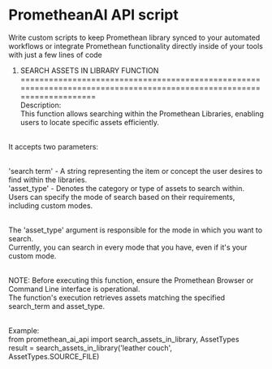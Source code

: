 # PrometheanAI API script
Write custom scripts to keep Promethean library synced to your automated workflows or
integrate Promethean functionality directly inside of your tools with just a few lines of code

1.  SEARCH ASSETS IN LIBRARY FUNCTION
======================================================================================================================
<br>Description:
<br>This function allows searching within the Promethean Libraries, enabling users to locate specific assets efficiently.

<br>It accepts two parameters:

<br>'search term' - A string representing the item or concept the user desires to find within the libraries.
<br>'asset_type' -  Denotes the category or type of assets to search within. Users can specify the mode of search based on their requirements, including custom modes.

<br>The 'asset_type' argument is responsible for the mode in which you want to search.
<br>Currently, you can search in every mode that you have, even if it's your custom mode.

<br>NOTE: Before executing this function, ensure the Promethean Browser or Command Line interface is operational.
<br>The function's execution retrieves assets matching the specified search_term and asset_type.

<br>Example:
<br>from promethean_ai_api import search_assets_in_library, AssetTypes
<br>result = search_assets_in_library('leather couch', AssetTypes.SOURCE_FILE)
